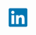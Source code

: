[<img src="https://raw.githubusercontent.com/devicons/devicon/master/icons/linkedin/linkedin-original.svg" alt="Kunal's LinkedIn" width="40" height="40" />](https://linkedin.com/in/dhanawade-kunal)
